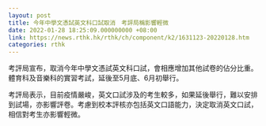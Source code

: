 ```yaml
---
layout: post
title: 今年中學文憑試英文科口試取消　考評局稱影響輕微
date: 2022-01-28 18:25:09.000000000 +08:00
link: https://news.rthk.hk/rthk/ch/component/k2/1631123-20220128.htm
categories: rthk
---
```


考評局宣布，取消今年中學文憑試英文科口試，會相應增加其他試卷的佔分比重。體育科及音樂科的實習考試，延後至5月底、6月初舉行。

考評局表示，目前疫情嚴峻，英文口試涉及的考生較多，如果延後舉行，難以安排到試場，亦影響評卷。考慮到校本評核亦包括英文口語能力，決定取消英文口試，相信對考生亦影響輕微。
